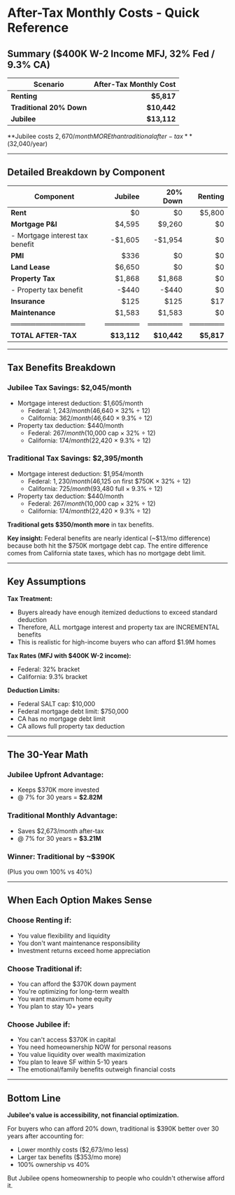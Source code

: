 # After-Tax Monthly Costs - Quick Reference

## Summary ($400K W-2 Income MFJ, 32% Fed / 9.3% CA)

| Scenario | After-Tax Monthly Cost |
|---|---:|
| **Renting** | **$5,817** |
| **Traditional 20% Down** | **$10,442** |
| **Jubilee** | **$13,112** |

**Jubilee costs $2,670/month MORE than traditional after-tax** ($32,040/year)

---

## Detailed Breakdown by Component

| Component | Jubilee | 20% Down | Renting |
|---|---:|---:|---:|
| **Rent** | $0 | $0 | $5,800 |
| **Mortgage P&I** | $4,595 | $9,260 | $0 |
| - Mortgage interest tax benefit | -$1,605 | -$1,954 | $0 |
| **PMI** | $336 | $0 | $0 |
| **Land Lease** | $6,650 | $0 | $0 |
| **Property Tax** | $1,868 | $1,868 | $0 |
| - Property tax benefit | -$440 | -$440 | $0 |
| **Insurance** | $125 | $125 | $17 |
| **Maintenance** | $1,583 | $1,583 | $0 |
| **═══════════════** | **═══════** | **═══════** | **═══════** |
| **TOTAL AFTER-TAX** | **$13,112** | **$10,442** | **$5,817** |

---

## Tax Benefits Breakdown

### Jubilee Tax Savings: $2,045/month
- Mortgage interest deduction: $1,605/month
  - Federal: $1,243/month ($46,640 × 32% ÷ 12)
  - California: $362/month ($46,640 × 9.3% ÷ 12)
- Property tax deduction: $440/month
  - Federal: $267/month ($10,000 cap × 32% ÷ 12)
  - California: $174/month ($22,420 × 9.3% ÷ 12)

### Traditional Tax Savings: $2,395/month
- Mortgage interest deduction: $1,954/month
  - Federal: $1,230/month ($46,125 on first $750K × 32% ÷ 12)
  - California: $725/month ($93,480 full × 9.3% ÷ 12)
- Property tax deduction: $440/month
  - Federal: $267/month ($10,000 cap × 32% ÷ 12)
  - California: $174/month ($22,420 × 9.3% ÷ 12)

**Traditional gets $350/month more** in tax benefits.

**Key insight:** Federal benefits are nearly identical (~$13/mo difference) because both hit the $750K mortgage debt cap. The entire difference comes from California state taxes, which has no mortgage debt limit.

---

## Key Assumptions

**Tax Treatment:**
- Buyers already have enough itemized deductions to exceed standard deduction
- Therefore, ALL mortgage interest and property tax are INCREMENTAL benefits
- This is realistic for high-income buyers who can afford $1.9M homes

**Tax Rates (MFJ with $400K W-2 income):**
- Federal: 32% bracket
- California: 9.3% bracket

**Deduction Limits:**
- Federal SALT cap: $10,000
- Federal mortgage debt limit: $750,000
- CA has no mortgage debt limit
- CA allows full property tax deduction

---

## The 30-Year Math

### Jubilee Upfront Advantage:
- Keeps $370K more invested
- @ 7% for 30 years = **$2.82M**

### Traditional Monthly Advantage:
- Saves $2,673/month after-tax
- @ 7% for 30 years = **$3.21M**

### Winner: Traditional by ~$390K
(Plus you own 100% vs 40%)

---

## When Each Option Makes Sense

### Choose Renting if:
- You value flexibility and liquidity
- You don't want maintenance responsibility
- Investment returns exceed home appreciation

### Choose Traditional if:
- You can afford the $370K down payment
- You're optimizing for long-term wealth
- You want maximum home equity
- You plan to stay 10+ years

### Choose Jubilee if:
- You can't access $370K in capital
- You need homeownership NOW for personal reasons
- You value liquidity over wealth maximization
- You plan to leave SF within 5-10 years
- The emotional/family benefits outweigh financial costs

---

## Bottom Line

**Jubilee's value is accessibility, not financial optimization.**

For buyers who can afford 20% down, traditional is $390K better over 30 years after accounting for:
- Lower monthly costs ($2,673/mo less)
- Larger tax benefits ($353/mo more)
- 100% ownership vs 40%

But Jubilee opens homeownership to people who couldn't otherwise afford it.
